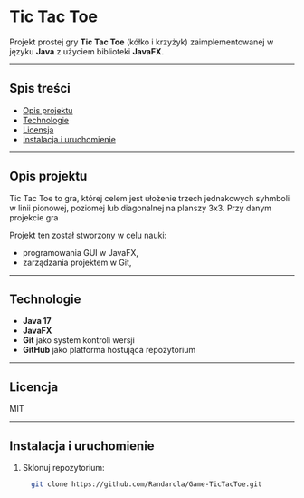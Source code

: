 # Tic Tac Toe 

Projekt prostej gry **Tic Tac Toe** (kółko i krzyżyk) zaimplementowanej w języku **Java** z użyciem biblioteki **JavaFX**.

---

## Spis treści
- [Opis projektu](#opis-projektu)
- [Technologie](#technologie)
- [Licensja](#licencja)
- [Instalacja i uruchomienie](#instalacja-i-uruchomienie)

---

## Opis projektu

Tic Tac Toe to gra, której celem jest ułożenie trzech jednakowych syhmboli w linii pionowej, poziomej lub diagonalnej na planszy 3x3. Przy danym projekcie gra

Projekt ten został stworzony w celu nauki:
- programowania GUI w JavaFX,
- zarządzania projektem w Git,

---

## Technologie

- **Java 17**
- **JavaFX**
- **Git** jako system kontroli wersji
- **GitHub** jako platforma hostująca repozytorium

---
## Licencja 
MIT

---

## Instalacja i uruchomienie

1. Sklonuj repozytorium:
   ```bash
     git clone https://github.com/Randarola/Game-TicTacToe.git
